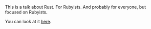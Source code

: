 This is a talk about Rust. For Rubyists. And probably for everyone, but focused
on Rubyists.

You can look at it [here](http://steveklabnik.github.io/rust_for_rubyists_talk/).

